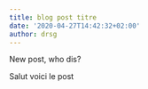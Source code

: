 ```yaml
---
title: blog post titre
date: '2020-04-27T14:42:32+02:00'
author: drsg
---
```

New post, who dis?

Salut voici le post